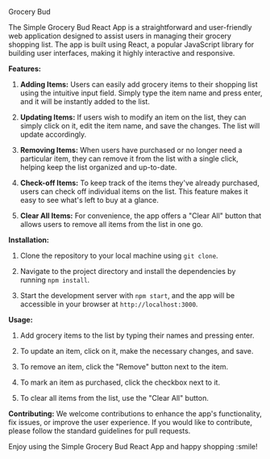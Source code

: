 Grocery Bud 

The Simple Grocery Bud React App is a straightforward and user-friendly web application designed to assist users in managing their grocery shopping list. The app is built using React, a popular JavaScript library for building user interfaces, making it highly interactive and responsive.

**Features:**
1. **Adding Items:** Users can easily add grocery items to their shopping list using the intuitive input field. Simply type the item name and press enter, and it will be instantly added to the list.

2. **Updating Items:** If users wish to modify an item on the list, they can simply click on it, edit the item name, and save the changes. The list will update accordingly.

3. **Removing Items:** When users have purchased or no longer need a particular item, they can remove it from the list with a single click, helping keep the list organized and up-to-date.

4. **Check-off Items:** To keep track of the items they've already purchased, users can check off individual items on the list. This feature makes it easy to see what's left to buy at a glance.

5. **Clear All Items:** For convenience, the app offers a "Clear All" button that allows users to remove all items from the list in one go.

**Installation:**
1. Clone the repository to your local machine using `git clone`.

2. Navigate to the project directory and install the dependencies by running `npm install`.

3. Start the development server with `npm start`, and the app will be accessible in your browser at `http://localhost:3000`.

**Usage:**
1. Add grocery items to the list by typing their names and pressing enter.

2. To update an item, click on it, make the necessary changes, and save.

3. To remove an item, click the "Remove" button next to the item.

4. To mark an item as purchased, click the checkbox next to it.

5. To clear all items from the list, use the "Clear All" button.

**Contributing:**
We welcome contributions to enhance the app's functionality, fix issues, or improve the user experience. If you would like to contribute, please follow the standard guidelines for pull requests.

Enjoy using the Simple Grocery Bud React App and happy shopping :smile!

